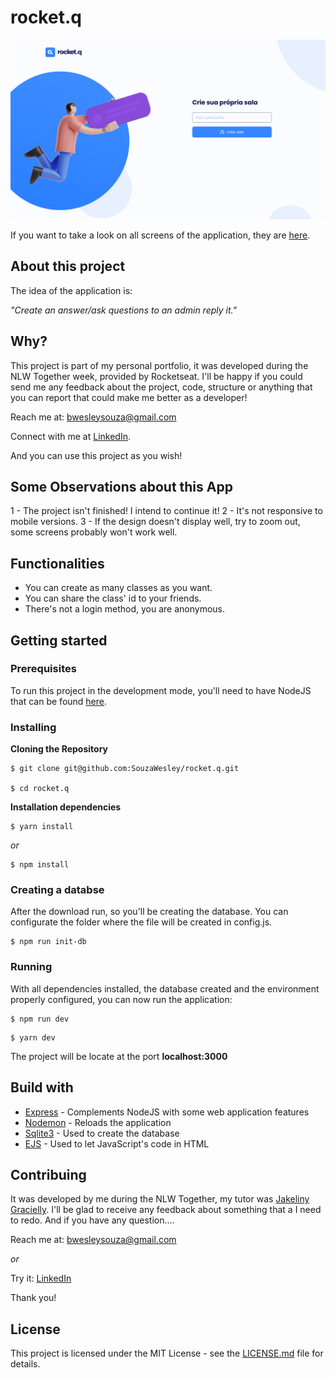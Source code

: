 # rocket.q
![Preview-Screen](./public/assets/rocketqCover.png)

If you want to take a look on all screens of the application, they are [here](https://drive.google.com/drive/folders/1zdXwtjuGjoixLDncCmTYNifkHb00g6UF?usp=sharing).

## About this project

The idea of the application is:

_"Create an answer/ask questions to an admin reply it."_

## Why?

This project is part of my personal portfolio, it was developed during the NLW Together week, provided by Rocketseat. I'll be happy if you could send me any feedback about the project, code, structure or anything that you can report that could make me better as a developer!

Reach me at: bwesleysouza@gmail.com

Connect with me at [LinkedIn](https://www.linkedin.com/in/bwesleysouza).

And you can use this project as you wish!

## Some Observations about this App

1 - The project isn't finished! I intend to continue it!
2 - It's not responsive to mobile versions.
3 - If the design doesn't display well, try to zoom out, some screens probably won't work well.

## Functionalities

- You can create as many classes as you want.
- You can share the class' id to your friends.
- There's not a login method, you are anonymous.

## Getting started

### Prerequisites

To run this project in the development mode, you'll need to have NodeJS that can be found [here](https://nodejs.org/en/).

### Installing

**Cloning the Repository**

```
$ git clone git@github.com:SouzaWesley/rocket.q.git

$ cd rocket.q
```

**Installation dependencies**

```
$ yarn install
```

_or_

```
$ npm install
```

### Creating a databse

After the download run, so you'll be creating the database. You can configurate the folder where the file will be created in config.js.

```
$ npm run init-db
```

### Running

With all dependencies installed, the database created and the environment properly configured, you can now run the application:

```
$ npm run dev
```

```
$ yarn dev
```

The project will be locate at the port **localhost:3000**

## Build with

- [Express](http://expressjs.com/) - Complements NodeJS with some web application features
- [Nodemon](https://nodemon.io/) - Reloads the application
- [Sqlite3](https://sqlite.org/index.html) - Used to create the database
- [EJS](https://ejs.co/) - Used to let JavaScript's code in HTML 

## Contribuing

It was developed by me during the NLW Together, my tutor was [Jakeliny Gracielly](https://github.com/jakeliny). I'll be glad to receive any feedback about something that a I need to redo. And if you have any question....

Reach me at: bwesleysouza@gmail.com

_or_

Try it: [LinkedIn](https://www.linkedin.com/in/bwesleysouza)

Thank you!

## License

This project is licensed under the MIT License - see the [LICENSE.md](./LICENSE.md) file for details.
